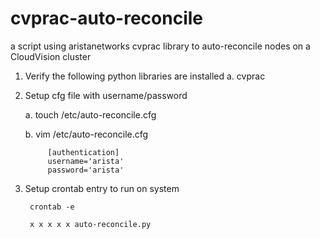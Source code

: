# cvprac-auto-reconcile
a script using aristanetworks cvprac library to auto-reconcile nodes on a CloudVision cluster

1. Verify the following python libraries are installed
    a. cvprac

2. Setup cfg file with username/password

    a. touch /etc/auto-reconcile.cfg

    b. vim /etc/auto-reconcile.cfg

            [authentication]
            username='arista'
            password='arista'

3. Setup crontab entry to run on system
        
        crontab -e

        x x x x x auto-reconcile.py

